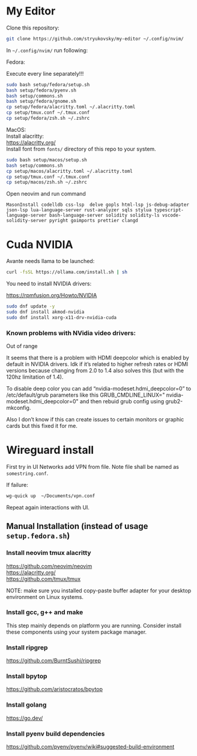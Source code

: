 # My Editor


Clone this repository:

```sh 
git clone https://github.com/stryukovsky/my-editor ~/.config/nvim/
```


In `~/.config/nvim/` run following:  

Fedora:  

Execute every line separately!!!  
```sh
sudo bash setup/fedora/setup.sh 
bash setup/fedora/pyenv.sh
bash setup/commons.sh
bash setup/fedora/gnome.sh
cp setup/fedora/alacritty.toml ~/.alacritty.toml
cp setup/tmux.conf ~/.tmux.conf
cp setup/fedora/zsh.sh ~/.zshrc
```

MacOS:  
Install alacritty:  
https://alacritty.org/  
Install font from `fonts/` directory of this repo to your system.   
```sh
sudo bash setup/macos/setup.sh 
bash setup/commons.sh
cp setup/macos/alacritty.toml ~/.alacritty.toml
cp setup/tmux.conf ~/.tmux.conf
cp setup/macos/zsh.sh ~/.zshrc
```


Open neovim and run command
```
MasonInstall codelldb css-lsp  delve gopls html-lsp js-debug-adapter json-lsp lua-language-server rust-analyzer sqls stylua typescript-language-server bash-language-server solidity solidity-ls vscode-solidity-server pyright goimports prettier clangd
```

# Cuda NVIDIA
Avante needs llama to be launched: 

```sh
curl -fsSL https://ollama.com/install.sh | sh
```

You need to install NVIDIA drivers:  

https://rpmfusion.org/Howto/NVIDIA


```sh
sudo dnf update -y 
sudo dnf install akmod-nvidia 
sudo dnf install xorg-x11-drv-nvidia-cuda 
```


### Known problems with NVidia video drivers:  

Out of range

It seems that there is a problem with HDMI deepcolor which is enabled by default in NVIDIA drivers. Idk if it’s related to higher refresh rates or HDMI versions because changing from 2.0 to 1.4 also solves this (but with the 120hz limitation of 1.4).

To disable deep color you can add “nvidia-modeset.hdmi_deepcolor=0” to /etc/default/grub parameters like this GRUB_CMDLINE_LINUX="<other-parameters> nvidia-modeset.hdmi_deepcolor=0" and then rebuid grub config using grub2-mkconfig.

Also I don’t know if this can create issues to certain monitors or graphic cards but this fixed it for me.

# Wireguard install
First try in UI Networks add VPN from file. Note file shall be named as `somestring.conf`.  

If failure:

```sh
wg-quick up  ~/Documents/vpn.conf
```

Repeat again interactions with UI.  

## Manual Installation (instead of usage `setup.fedora.sh`)

### Install neovim tmux alacritty 

https://github.com/neovim/neovim   
https://alacritty.org/  
https://github.com/tmux/tmux  

NOTE: make sure you installed copy-paste buffer adapter for your desktop environment on Linux systems.  

### Install gcc, g++ and make

This step mainly depends on platform you are running. Consider install these components using your system package manager.  

### Install ripgrep

https://github.com/BurntSushi/ripgrep

### Install bpytop

https://github.com/aristocratos/bpytop  

### Install golang 

https://go.dev/

### Install pyenv build dependencies

https://github.com/pyenv/pyenv/wiki#suggested-build-environment
